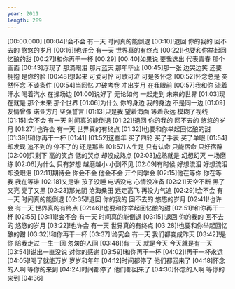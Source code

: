 ```yaml
---
year: 2011
length: 289
---
```

[00:00.000]
[00:04]!会不会 有一天 时间真的能倒退
[00:10]!退回 你的我的 回不去的 悠悠的岁月
[00:16]!也许会 有一天 世界真的有终点
[00:22]!也要和你举起回忆酿的甜
[00:27]!和你再干一杯
[00:29]
[00:40]如果说 要我选出 代表青春 那个画面
[00:43]浮现了 那滴眼泪 那片蓝天 那年毕业
[00:45]那一张 边哭边笑 还要拥抱 是你的脸
[00:48]想起来 可爱可怜 可歌可泣 可是多怀念
[00:52]怀念总是 突然怀念 不谈条件
[00:54]当回忆 冲破考卷 冲出岁月 在我眼前
[00:57]我和你 流着汗水 喝着汽水 在操场边
[01:00]说好了 无论如何 一起走到 未来的世界
[01:03]现在就是 那个未来 那个世界
[01:06]为什么 你的身边 我的身边 不是同一边
[01:09]友情曾像 诺亚方舟 坚强誓言
[01:13]只是我 望着海面 等着永远 模糊了视线
[01:15]!会不会 有一天 时间真的能倒退
[01:22]!退回 你的我的 回不去的 悠悠的岁月
[01:27]!也许会 有一天 世界真的有终点
[01:32]!也要和你举起回忆酿的甜
[01:39]!和你再干一杯
[01:41]
[01:52]这些年 买了四轮 买了手表 买了单眼
[01:54]却发现 追不到的 停不了的 还是那些
[01:57]人生是 只有认命 只能宿命 只好宿醉
[02:00]只剩下 高的笑点 低的哭点 却没成熟点
[02:03]成熟就是 幻想幻灭 一场磨练
[02:06]为什么 只有梦想 越磨越小 小到不见
[02:09]有时候 好想流泪 好想流泪 却没眼泪
[02:11]期待会 你会不会 他会不会 开个同学会
[02:15]他在等你 你在等我 我在等谁
[02:18]又是谁 孩子没睡 电话没电 心情没准备
[02:21]天空不断 黑了又亮 亮了又黑
[02:23]那光阴 沧海桑田 远走高飞 再没力气追
[02:29]!会不会 有一天 时间真的能倒退
[02:35]!退回 你的我的 回不去的 悠悠的岁月
[02:41]!也许会 有一天 世界真的有终点
[02:46]!也要和你举起回忆酿的甜
[02:51]!和你再干一杯
[02:55]
[03:11]!会不会 有一天 时间真的能倒退
[03:15]!退回 你的我的 回不去的 悠悠的岁月
[03:22]!也许会 有一天 世界真的有终点
[03:28]!也要和你举起回忆酿的甜
[03:32]!和你再干一杯
[03:37]!终究会 有一天 我们都变成昨天
[03:42]!是你 陪我走过 一生一回 匆匆的人间
[03:48]!有一天 就是今天 今天就是有一天
[03:54]!说出一直没说 对你的感谢
[03:59]!和你再干一杯
[04:02]!再干一杯永远
[04:05]!喝了就能万岁 岁岁和年年
[04:12]时间都停了 他们都回来了
[04:18]怀念的人啊 等你的来到
[04:24]时间都停了 他们都回来了
[04:30]怀念的人啊 等你的来到
[04:36]